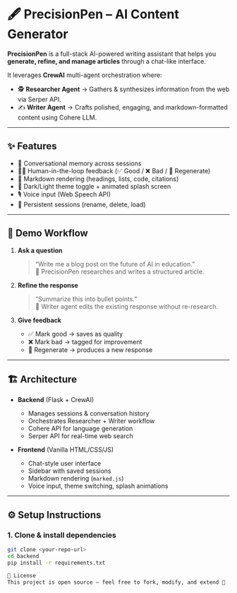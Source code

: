 # 🖋️ PrecisionPen – AI Content Generator

**PrecisionPen** is a full-stack AI-powered writing assistant that helps you **generate, refine, and manage articles** through a chat-like interface.  

It leverages **CrewAI** multi-agent orchestration where:  
- 🕵️ **Researcher Agent** → Gathers & synthesizes information from the web via Serper API.  
- ✍️ **Writer Agent** → Crafts polished, engaging, and markdown-formatted content using Cohere LLM.  

---

## ✨ Features
- 💬 Conversational memory across sessions  
- 🧑‍🏫 Human-in-the-loop feedback (✅ Good / ❌ Bad / 🔄 Regenerate)  
- 📝 Markdown rendering (headings, lists, code, citations)  
- 🌙 Dark/Light theme toggle + animated splash screen  
- 🎙️ Voice input (Web Speech API)  
- 💾 Persistent sessions (rename, delete, load)  

---

## 🚀 Demo Workflow

1. **Ask a question**  
   > “Write me a blog post on the future of AI in education.”  
   🔹 PrecisionPen researches and writes a structured article.

2. **Refine the response**  
   > “Summarize this into bullet points.”  
   🔹 Writer agent edits the existing response without re-research.

3. **Give feedback**  
   - ✅ Mark good → saves as quality  
   - ❌ Mark bad → tagged for improvement  
   - 🔄 Regenerate → produces a new response  

---

## 🏗️ Architecture

- **Backend** (Flask + CrewAI)  
  - Manages sessions & conversation history  
  - Orchestrates Researcher + Writer workflow  
  - Cohere API for language generation  
  - Serper API for real-time web search  

- **Frontend** (Vanilla HTML/CSS/JS)  
  - Chat-style user interface  
  - Sidebar with saved sessions  
  - Markdown rendering (`marked.js`)  
  - Voice input, theme switching, splash animations  

---

## ⚙️ Setup Instructions

### 1. Clone & install dependencies
```bash
git clone <your-repo-url>
cd backend
pip install -r requirements.txt

📜 License
This project is open source — feel free to fork, modify, and extend 🚀
